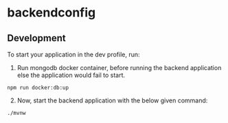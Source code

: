 # backendconfig

## Development

To start your application in the dev profile, run:

1. Run mongodb docker container, before running the backend application else the application would fail to start.

```
npm run docker:db:up
```
2. Now, start the backend application with the below given command:

```
./mvnw
```